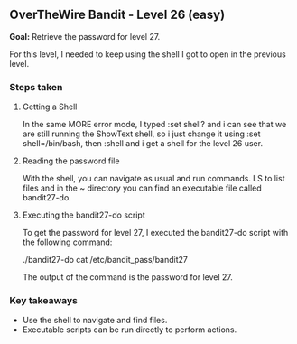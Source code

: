 ## OverTheWire Bandit - Level 26 (easy)

**Goal:** Retrieve the password for level 27.

For this level, I needed to keep using the shell I got to open in the previous level.

### Steps taken

1. Getting a Shell

   In the same MORE error mode, I typed :set shell? and i can see that we are still running the ShowText shell, so i just change it using :set shell=/bin/bash, then :shell and i get a shell for the level 26 user.

2. Reading the password file

   With the shell, you can navigate as usual and run commands. LS to list files and in the ~ directory you can find an executable file called bandit27-do.

3. Executing the bandit27-do script

   To get the password for level 27, I executed the bandit27-do script with the following command:

   ./bandit27-do cat /etc/bandit_pass/bandit27

   The output of the command is the password for level 27.

### Key takeaways

- Use the shell to navigate and find files.
- Executable scripts can be run directly to perform actions.
